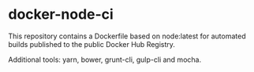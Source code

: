 # docker-node-ci
This repository contains a Dockerfile based on node:latest for automated builds published to the public Docker Hub Registry.

Additional tools: yarn, bower, grunt-cli, gulp-cli and mocha.
